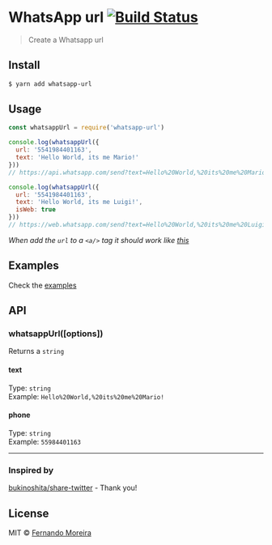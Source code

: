 # WhatsApp url [![Build Status](https://travis-ci.org/nandomoreirame/whatsapp-url.svg?branch=master)](https://travis-ci.org/nandomoreirame/whatsapp-url)

> Create a Whatsapp url

## Install

```bash
$ yarn add whatsapp-url
```

## Usage

```js
const whatsappUrl = require('whatsapp-url')

console.log(whatsappUrl({
  url: '5541984401163',
  text: 'Hello World, its me Mario!'
}))
// https://api.whatsapp.com/send?text=Hello%20World,%20its%20me%20Mario!&phone=5541984401163

console.log(whatsappUrl({
  url: '5541984401163',
  text: 'Hello World, its me Luigi!',
  isWeb: true
}))
// https://web.whatsapp.com/send?text=Hello%20World,%20its%20me%20Luigi!&phone=5541984401163
```

_When add the `url` to a `<a/>` tag it should work like [this](https://api.whatsapp.com/send?text=Hello%20World,%20its%20me%20Mario!&phone=5541984401163)_

## Examples

Check the [examples](/examples)

## API

### whatsappUrl([options])

Returns a `string`

#### text

Type: `string`<br/>
Example: `Hello%20World,%20its%20me%20Mario!`

#### phone

Type: `string`<br/>
Example: `55984401163`

---

### Inspired by

[bukinoshita/share-twitter](https://github.com/bukinoshita/share-twitter) - Thank you!

## License

MIT © [Fernando Moreira](https://nandomoreira.me)
